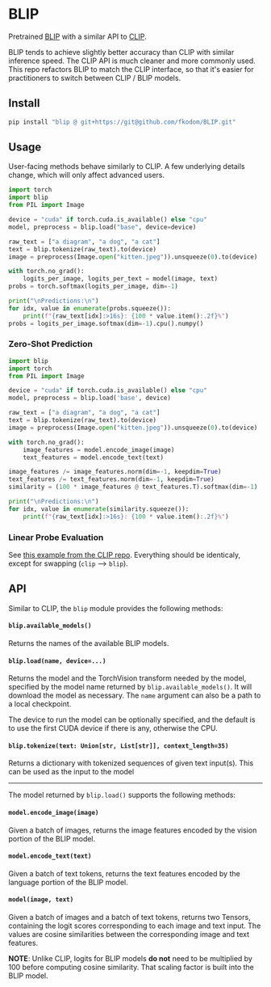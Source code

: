 # BLIP

Pretrained [BLIP](https://github.com/salesforce/BLIP) with a similar API to [CLIP](https://github.com/openai/CLIP).

BLIP tends to achieve slightly better accuracy than CLIP with similar inference speed.  The CLIP API is much cleaner and more commonly used.  This repo refactors BLIP to match the CLIP interface, so that it's easier for practitioners to switch between CLIP / BLIP models.


## Install

```bash
pip install "blip @ git+https://git@github.com/fkodom/BLIP.git"
```


## Usage

User-facing methods behave similarly to CLIP.  A few underlying details change, which will only affect advanced users.

```python
import torch
import blip
from PIL import Image

device = "cuda" if torch.cuda.is_available() else "cpu"
model, preprocess = blip.load("base", device=device)

raw_text = ["a diagram", "a dog", "a cat"]
text = blip.tokenize(raw_text).to(device)
image = preprocess(Image.open("kitten.jpeg")).unsqueeze(0).to(device)

with torch.no_grad():    
    logits_per_image, logits_per_text = model(image, text)
probs = torch.softmax(logits_per_image, dim=-1)

print("\nPredictions:\n")
for idx, value in enumerate(probs.squeeze()):
    print(f"{raw_text[idx]:>16s}: {100 * value.item():.2f}%")
probs = logits_per_image.softmax(dim=-1).cpu().numpy()
```

### Zero-Shot Prediction

```python
import blip
import torch
from PIL import Image

device = "cuda" if torch.cuda.is_available() else "cpu"
model, preprocess = blip.load('base', device)

raw_text = ["a diagram", "a dog", "a cat"]
text = blip.tokenize(raw_text).to(device)
image = preprocess(Image.open("kitten.jpeg")).unsqueeze(0).to(device)

with torch.no_grad():
    image_features = model.encode_image(image)
    text_features = model.encode_text(text)

image_features /= image_features.norm(dim=-1, keepdim=True)
text_features /= text_features.norm(dim=-1, keepdim=True)
similarity = (100 * image_features @ text_features.T).softmax(dim=-1)

print("\nPredictions:\n")
for idx, value in enumerate(similarity.squeeze()):
    print(f"{raw_text[idx]:>16s}: {100 * value.item():.2f}%")
```

### Linear Probe Evaluation

See [this example from the CLIP repo](https://github.com/openai/CLIP#linear-probe-evaluation).  Everything should be identicaly, except for swapping (`clip` --> `blip`).


## API

Similar to CLIP, the `blip` module provides the following methods:

#### `blip.available_models()`

Returns the names of the available BLIP models.

#### `blip.load(name, device=...)`

Returns the model and the TorchVision transform needed by the model, specified by the model name returned by `blip.available_models()`. It will download the model as necessary. The `name` argument can also be a path to a local checkpoint.

The device to run the model can be optionally specified, and the default is to use the first CUDA device if there is any, otherwise the CPU.

#### `blip.tokenize(text: Union[str, List[str]], context_length=35)`

Returns a dictionary with tokenized sequences of given text input(s). This can be used as the input to the model

---

The model returned by `blip.load()` supports the following methods:

#### `model.encode_image(image)`

Given a batch of images, returns the image features encoded by the vision portion of the BLIP model.

#### `model.encode_text(text)`

Given a batch of text tokens, returns the text features encoded by the language portion of the BLIP model.

#### `model(image, text)`

Given a batch of images and a batch of text tokens, returns two Tensors, containing the logit scores corresponding to each image and text input. The values are cosine similarities between the corresponding image and text features.

**NOTE**: Unlike CLIP, logits for BLIP models **do not** need to be multiplied by 100 before computing cosine similarity.  That scaling factor is built into the BLIP model. 